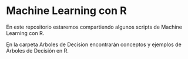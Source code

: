 # Machine Learning con R
En este repositorio estaremos compartiendo algunos scripts de Machine Learning con R.

En la carpeta Arboles de Decision encontrarán conceptos y ejemplos de Árboles de Decisión en R.
